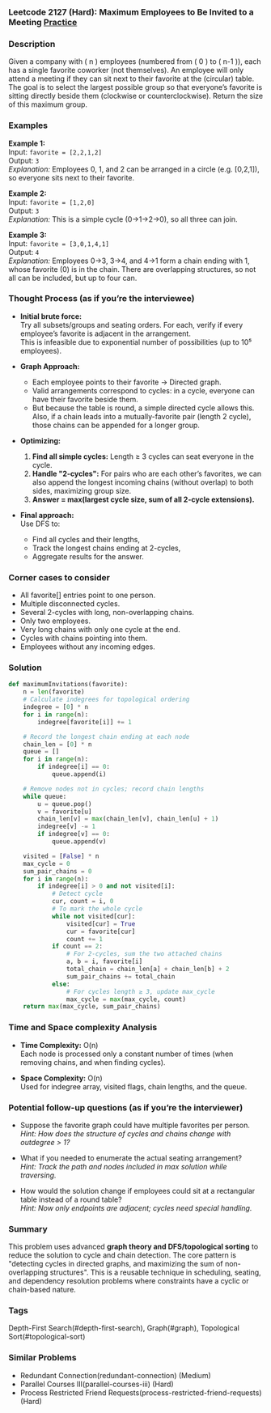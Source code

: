 ### Leetcode 2127 (Hard): Maximum Employees to Be Invited to a Meeting [Practice](https://leetcode.com/problems/maximum-employees-to-be-invited-to-a-meeting)

### Description  
Given a company with \( n \) employees (numbered from \( 0 \) to \( n-1 \)), each has a single favorite coworker (not themselves). An employee will only attend a meeting if they can sit next to their favorite at the (circular) table. The goal is to select the largest possible group so that everyone’s favorite is sitting directly beside them (clockwise or counterclockwise). Return the size of this maximum group.

### Examples  

**Example 1:**  
Input: `favorite = [2,2,1,2]`  
Output: `3`  
*Explanation:* Employees 0, 1, and 2 can be arranged in a circle (e.g. [0,2,1]), so everyone sits next to their favorite.

**Example 2:**  
Input: `favorite = [1,2,0]`  
Output: `3`  
*Explanation:* This is a simple cycle (0→1→2→0), so all three can join.

**Example 3:**  
Input: `favorite = [3,0,1,4,1]`  
Output: `4`  
*Explanation:* Employees 0→3, 3→4, and 4→1 form a chain ending with 1, whose favorite (0) is in the chain. There are overlapping structures, so not all can be included, but up to four can.

### Thought Process (as if you’re the interviewee)  
- **Initial brute force:**  
  Try all subsets/groups and seating orders. For each, verify if every employee’s favorite is adjacent in the arrangement.  
  This is infeasible due to exponential number of possibilities (up to 10⁵ employees).

- **Graph Approach:**  
  - Each employee points to their favorite → Directed graph.
  - Valid arrangements correspond to cycles: in a cycle, everyone can have their favorite beside them.
  - But because the table is round, a simple directed cycle allows this. Also, if a chain leads into a mutually-favorite pair (length 2 cycle), those chains can be appended for a longer group.

- **Optimizing:**  
  1. **Find all simple cycles:** Length ≥ 3 cycles can seat everyone in the cycle.
  2. **Handle "2-cycles":** For pairs who are each other’s favorites, we can also append the longest incoming chains (without overlap) to both sides, maximizing group size.
  3. **Answer = max(largest cycle size, sum of all 2-cycle extensions).**

- **Final approach:**  
  Use DFS to:
  - Find all cycles and their lengths,
  - Track the longest chains ending at 2-cycles,
  - Aggregate results for the answer.

### Corner cases to consider  
- All favorite[] entries point to one person.
- Multiple disconnected cycles.
- Several 2-cycles with long, non-overlapping chains.
- Only two employees.
- Very long chains with only one cycle at the end.
- Cycles with chains pointing into them.
- Employees without any incoming edges.

### Solution

```python
def maximumInvitations(favorite):
    n = len(favorite)
    # Calculate indegrees for topological ordering
    indegree = [0] * n
    for i in range(n):
        indegree[favorite[i]] += 1

    # Record the longest chain ending at each node
    chain_len = [0] * n
    queue = []
    for i in range(n):
        if indegree[i] == 0:
            queue.append(i)

    # Remove nodes not in cycles; record chain lengths
    while queue:
        u = queue.pop()
        v = favorite[u]
        chain_len[v] = max(chain_len[v], chain_len[u] + 1)
        indegree[v] -= 1
        if indegree[v] == 0:
            queue.append(v)

    visited = [False] * n
    max_cycle = 0
    sum_pair_chains = 0
    for i in range(n):
        if indegree[i] > 0 and not visited[i]:
            # Detect cycle
            cur, count = i, 0
            # To mark the whole cycle
            while not visited[cur]:
                visited[cur] = True
                cur = favorite[cur]
                count += 1
            if count == 2:
                # For 2-cycles, sum the two attached chains
                a, b = i, favorite[i]
                total_chain = chain_len[a] + chain_len[b] + 2
                sum_pair_chains += total_chain
            else:
                # For cycles length ≥ 3, update max_cycle
                max_cycle = max(max_cycle, count)
    return max(max_cycle, sum_pair_chains)
```

### Time and Space complexity Analysis  

- **Time Complexity:** O(n)  
  Each node is processed only a constant number of times (when removing chains, and when finding cycles).

- **Space Complexity:** O(n)  
  Used for indegree array, visited flags, chain lengths, and the queue.

### Potential follow-up questions (as if you’re the interviewer)  

- Suppose the favorite graph could have multiple favorites per person.  
  *Hint: How does the structure of cycles and chains change with outdegree > 1?*

- What if you needed to enumerate the actual seating arrangement?  
  *Hint: Track the path and nodes included in max solution while traversing.*

- How would the solution change if employees could sit at a rectangular table instead of a round table?  
  *Hint: Now only endpoints are adjacent; cycles need special handling.*

### Summary
This problem uses advanced **graph theory and DFS/topological sorting** to reduce the solution to cycle and chain detection. The core pattern is "detecting cycles in directed graphs, and maximizing the sum of non-overlapping structures". This is a reusable technique in scheduling, seating, and dependency resolution problems where constraints have a cyclic or chain-based nature.

### Tags
Depth-First Search(#depth-first-search), Graph(#graph), Topological Sort(#topological-sort)

### Similar Problems
- Redundant Connection(redundant-connection) (Medium)
- Parallel Courses III(parallel-courses-iii) (Hard)
- Process Restricted Friend Requests(process-restricted-friend-requests) (Hard)